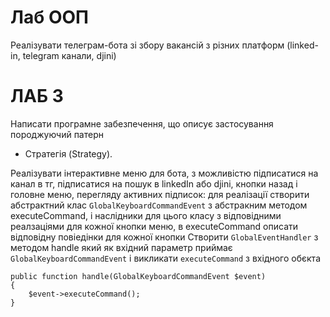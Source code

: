# Лаб ООП
Реалізувати телеграм-бота зі збору вакансій з різних платформ (linked-in, telegram канали, djini)
# ЛАБ 3
Написати програмне забезпечення, що описує застосування породжуючий патерн
- Стратегія (Strategy).

Реалізувати інтерактивне меню для бота, з можливістю підписатися на канал в тг, підписатися на пошук в linkedIn або djini, кнопки назад і головне меню, перегляду активних підписок:
для реалізації створити абстрактний клас ```GlobalKeyboardCommandEvent``` з абстракним методом executeCommand, і  наслідники для цього класу з відповідними реалзаціями для кожної кнопки меню,
в executeCommand описати відповідну повіедінки для кожної кнопки
Створити ```GlobalEventHandler``` з методом handle який як вхідний параметр приймає ```GlobalKeyboardCommandEvent``` і викликати ```executeCommand``` з вхідного обєкта
```
public function handle(GlobalKeyboardCommandEvent $event)
{
    $event->executeCommand();
}
```